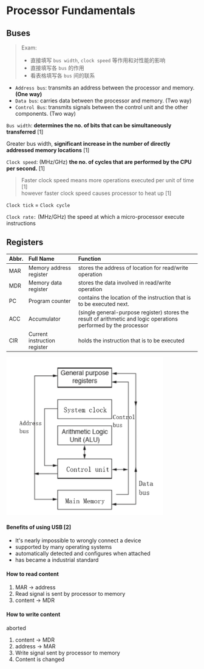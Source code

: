 # Processor Fundamentals

## Buses
> Exam:
> - 直接填写 `bus width`, `clock speed` 等作用和对性能的影响
> - 直接填写各 `bus` 的作用
> - 看表格填写各 `bus` 间的联系

- `Address bus`: transmits an address between the processor and memory. **(One way)**
- `Data bus`: carries data between the processor and memory. (Two way)
- `Control Bus`: transmits signals between the control unit and the other components. (Two way)

`Bus width`: **determines the no. of bits that can be simultaneously transferred** \[1\]

Greater bus width, **significant increase in the number of directly addressed memory locations** \[1\]

`Clock speed`: (MHz/GHz) **the no. of cycles that are performed by the CPU per second.** \[1\]

> Faster clock speed means more operations executed per unit of time \[1\]  
> however faster clock speed causes processor to heat up \[1\]

`Clock tick` = `Clock cycle`

`Clock rate:` (MHz/GHz) the speed at which a micro-processor execute instructions

## Registers

| Abbr. | Full Name                    | Function                                                                                                          |
|:------|:-----------------------------|:------------------------------------------------------------------------------------------------------------------|
| MAR   | Memory address register      | stores the address of location for read/write operation                                                           |
| MDR   | Memory data register         | stores the data involved in read/write operation                                                                  |
| PC    | Program counter              | contains the location of the instruction that is to be executed next.                                             |
| ACC   | Accumulator                  | (single general-purpose register) stores the result of arithmetic and logic operations performed by the processor |
| CIR   | Current instruction register | holds the instruction that is to be executed                                                                      |

![](.ProcessorFundamental_images/3715043a.png)

#### Benefits of using USB \[2\]
- It's nearly impossible to wrongly connect a device
- supported by many operating systems
- automatically detected and configures when attached
- has became a industrial standard

#### How to read content

1. MAR -> address
2. Read signal is sent by processor to memory
3. content -> MDR

#### How to write content

aborted

1. content -> MDR
2. address -> MAR
3. Write signal sent by processor to memory
4. Content is changed